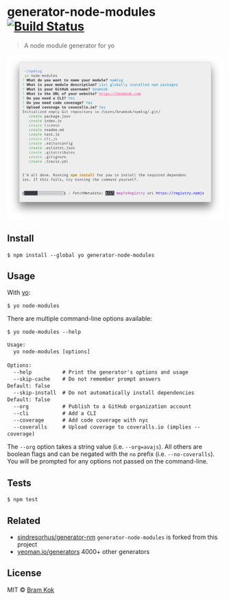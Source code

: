 # generator-node-modules [![Build Status](https://travis-ci.org/bramkok/generator-node-modules.svg?branch=master)](https://travis-ci.org/bramkok/generator-node-modules)

> A node module generator for yo

![](screenshot.png)

## Install

```console
$ npm install --global yo generator-node-modules
```

## Usage

With [yo](https://github.com/yeoman/yo):

```console
$ yo node-modules
```

There are multiple command-line options available:

```console
$ yo node-modules --help
```

```console
Usage:
  yo node-modules [options]

Options:
  --help          # Print the generator's options and usage
  --skip-cache    # Do not remember prompt answers              Default: false
  --skip-install  # Do not automatically install dependencies   Default: false
  --org           # Publish to a GitHub organization account
  --cli           # Add a CLI
  --coverage      # Add code coverage with nyc
  --coveralls     # Upload coverage to coveralls.io (implies --coverage)
```

The `--org` option takes a string value (i.e. `--org=avajs`). All others are
boolean flags and can be negated with the `no` prefix (i.e. `--no-coveralls`).
You will be prompted for any options not passed on the command-line.

## Tests

```console
$ npm test
```

## Related

- [sindresorhus/generator-nm](https://github.com/sindresorhus/nm-generator)
`generator-node-modules` is forked from this project
- [yeoman.io/generators](http://yeoman.io/generators/) 4000+ other generators

## License

MIT © [Bram Kok](https://bramkok.com)
